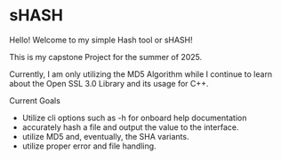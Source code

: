 # sHASH

Hello! Welcome to my simple Hash tool or sHASH! 

This is my capstone Project for the summer of 2025. 

Currently, I am only utilizing the MD5 Algorithm while I continue to learn about the Open SSL 3.0 Library and its usage for C++. 

Current Goals 
 - Utilize cli options such as -h for onboard help documentation
 - accurately hash a file and output the value to the interface.
 - utilize MD5 and, eventually, the SHA variants.
 - utilize proper error and file handling.
   
